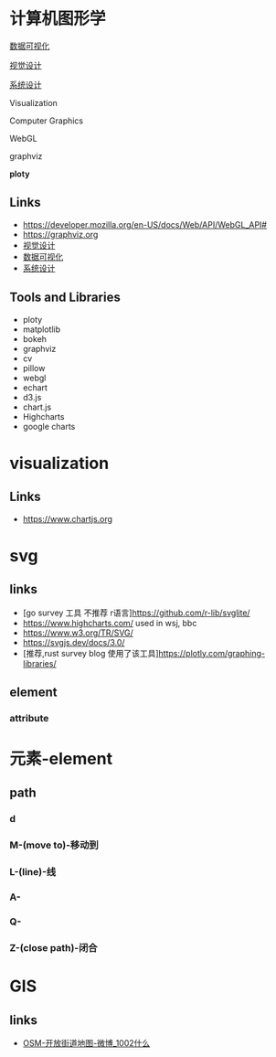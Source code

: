 # 计算机图形学

[数据可视化](数据可视化)

[视觉设计](视觉设计)

[系统设计](系统设计)

Visualization

Computer Graphics

WebGL

graphviz

**ploty**



## Links

- https://developer.mozilla.org/en-US/docs/Web/API/WebGL_API#
- https://graphviz.org
- [视觉设计](视觉设计)
- [数据可视化](数据可视化)
- [系统设计](系统设计)

## Tools and Libraries

- ploty
- matplotlib
- bokeh
- graphviz
- cv
- pillow
- webgl
- echart
- d3.js
- chart.js
- Highcharts
- google charts

# visualization

## Links

- https://www.chartjs.org





# svg

## links

- [go survey 工具 不推荐 r语言]https://github.com/r-lib/svglite/
- https://www.highcharts.com/ 
    used in wsj, bbc
- https://www.w3.org/TR/SVG/
- https://svgjs.dev/docs/3.0/
- [推荐,rust survey blog 使用了该工具]https://plotly.com/graphing-libraries/



## element



### attribute



# 元素-element

## path

### d

### M-(move to)-移动到

### L-(line)-线

### A-

### Q-

### Z-(close path)-闭合



# GIS

## links

- [OSM-开放街道地图-微博_1002什么](https://www.openstreetmap.org/)

